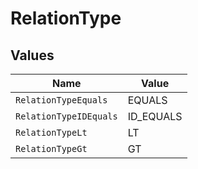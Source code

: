 # RelationType


## Values

| Name                   | Value                  |
| ---------------------- | ---------------------- |
| `RelationTypeEquals`   | EQUALS                 |
| `RelationTypeIDEquals` | ID_EQUALS              |
| `RelationTypeLt`       | LT                     |
| `RelationTypeGt`       | GT                     |